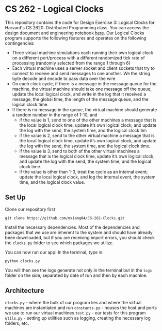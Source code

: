 # CS 262 - Logical Clocks
This repository contains the code for Design Exercise 3: Logical Clocks for Harvard's CS 2620: Distributed Programming class. You can access the design document and engineering notebook [here](https://docs.google.com/document/d/1vJeS7PuXCz1lkp-FrzXvrbb7IFf1vcbZgZWthI5IdKU/edit?usp=sharing). Our Logical Clocks program supports the following features and operates on the following contingencies: 
- Three virtual machine simulations each running their own logical clock on a different port/process with a different randomized tick rate of processing (randomly selected from the range 1 through 6)
- Each virtual machine uses a server socket and client sockets that try to connect to receive and send messages to one another. We the string byte decode and encode to pass data over the wire
- On each clock cycle, if there is a message in the message queue for the machine, the virtual machine should take one message off the queue, update the local logical clock, and write in the log that it received a message, the global time, the length of the message queue, and the logical clock time.
- If there is no message in the queue, the virtual machine should generate a random number in the range of 1-10, and
  - if the value is 1, send to one of the other machines a message that is the local logical clock time, update it’s own logical clock, and update the log with the send, the system time, and the logical clock tim
  - if the value is 2, send to the other virtual machine a message that is the local logical clock time, update it’s own logical clock, and update the log with the send, the system time, and the logical clock time.
  - if the value is 3, send to both of the other virtual machines a message that is the logical clock time, update it’s own logical clock, and update the log with the send, the system time, and the logical clock time.
  - if the value is other than 1-3, treat the cycle as an internal event; update the local logical clock, and log the internal event, the system time, and the logical clock value.
 
## Set Up 
Clone our repository first 
```
git clone https://github.com/mxiang04/CS-262-Clocks.git
```
Install the necessary dependencies. Most of the dependencies and packages that we use are inherent to the system and should have already been downloaded, but if you are receiving import errors, you should check the `clocks.py` folder to see which packages we utilize. 

You can now run our app! In the terminal, type in 
```
python clocks.py
```
You will then see the logs generate not only in the terminal but in the `logs` folder on the side, separated by date of run and then by each machine. 

## Architecture 
`clocks.py` - where the bulk of our program lies and where the virtual machines are instantiated and run 
`constants.py` - houses the host and ports we use to run our virtual machines 
`test.py` - our tests for this program 
`utils.py` - setting up utilities such as logging, creating the necessary log folders, etc. 
